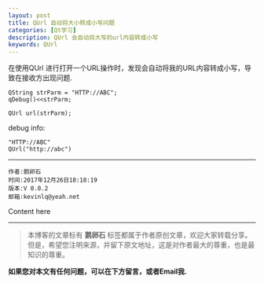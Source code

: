 ```yaml
---
layout: post
title: QUrl 自动将大小转成小写问题
categories: [Qt学习]
description: QUrl 会自动将大写的url内容转成小写
keywords: QUrl
---
```


在使用QUrl 进行打开一个URL操作时，发现会自动将我的URL内容转成小写，导致在接收方出现问题.

```
QString strParm = "HTTP://ABC";
qDebug()<<strParm;

QUrl url(strParm);

```

debug info:
```
"HTTP://ABC"
QUrl("http://abc")
```



******

    作者:鹅卵石
    时间:2017年12月26日18:18:19
    版本:V 0.0.2
    邮箱:kevinlq@yeah.net

<!-- more -->

Content here

---
>本博客的文章标有 **鹅卵石** 标签都属于作者原创文章，欢迎大家转载分享。
但是，希望您注明来源，并留下原文地址，这是对作者最大的尊重，也是最知识的尊重。

**如果您对本文有任何问题，可以在下方留言，或者Email我.**